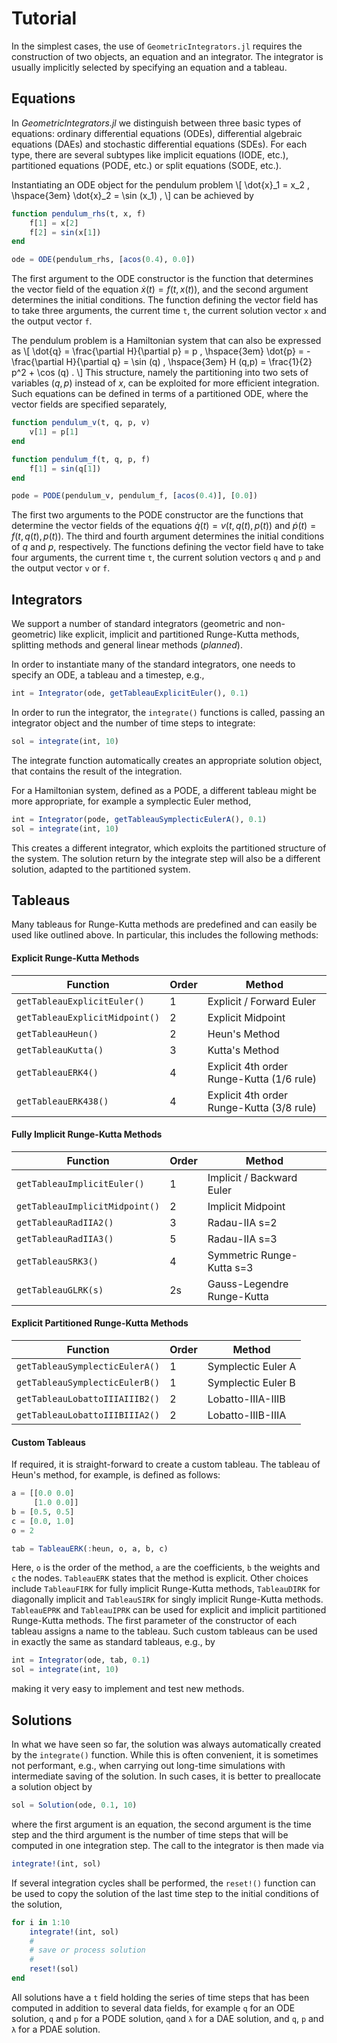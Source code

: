 
# Tutorial

In the simplest cases, the use of `GeometricIntegrators.jl` requires the
construction of two objects, an equation and an integrator. The integrator
is usually implicitly selected by specifying an equation and a tableau.


## Equations

In *GeometricIntegrators.jl* we distinguish between three basic types of equations:
ordinary differential equations (ODEs), differential algebraic equations (DAEs)
and stochastic differential equations (SDEs).
For each type, there are several subtypes like implicit equations (IODE, etc.),
partitioned equations (PODE, etc.) or split equations (SODE, etc.).

Instantiating an ODE object for the pendulum problem
\\[
\dot{x}_1 = x_2 ,
\hspace{3em}
\dot{x}_2 = \sin (x_1) ,
\\]
can be achieved by
```julia
function pendulum_rhs(t, x, f)
    f[1] = x[2]
    f[2] = sin(x[1])
end

ode = ODE(pendulum_rhs, [acos(0.4), 0.0])
```
The first argument to the ODE constructor is the function that determines the
vector field of the equation $\dot{x} (t) = f(t, x(t))$, and the second argument
determines the initial conditions.
The function defining the vector field has to take three arguments, the current
time `t`, the current solution vector `x` and the output vector `f`.

The pendulum problem is a Hamiltonian system that can also be expressed as
\\[
\dot{q} = \frac{\partial H}{\partial p} = p ,
\hspace{3em}
\dot{p} = - \frac{\partial H}{\partial q} = \sin (q) ,
\hspace{3em}
H (q,p) = \frac{1}{2} p^2 + \cos (q) .
\\]
This structure, namely the partitioning into two sets of variables $(q,p)$
instead of $x$, can be exploited for more efficient integration.
Such equations can be defined in terms of a partitioned ODE, where the vector
fields are specified separately,
```julia
function pendulum_v(t, q, p, v)
    v[1] = p[1]
end

function pendulum_f(t, q, p, f)
    f[1] = sin(q[1])
end

pode = PODE(pendulum_v, pendulum_f, [acos(0.4)], [0.0])
```
The first two arguments to the PODE constructor are the functions that determine
the vector fields of the equations $\dot{q} (t) = v(t, q(t), p(t))$ and
$\dot{p} (t) = f(t, q(t), p(t))$. The third and fourth argument determines the
initial conditions of $q$ and $p$, respectively.
The functions defining the vector field have to take four arguments, the current
time `t`, the current solution vectors `q` and `p` and the output vector
`v` or `f`.


## Integrators

We support a number of standard integrators (geometric and non-geometric) like
explicit, implicit and partitioned Runge-Kutta methods, splitting methods and
general linear methods (_planned_).

In order to instantiate many of the standard integrators, one needs to specify
an ODE, a tableau and a timestep, e.g.,
```julia
int = Integrator(ode, getTableauExplicitEuler(), 0.1)
```
In order to run the integrator, the `integrate()` functions is called, passing
an integrator object and the number of time steps to integrate:
```julia
sol = integrate(int, 10)
```
The integrate function automatically creates an appropriate solution object,
that contains the result of the integration.

For a Hamiltonian system, defined as a PODE, a different tableau might be more
appropriate, for example a symplectic Euler method,
```julia
int = Integrator(pode, getTableauSymplecticEulerA(), 0.1)
sol = integrate(int, 10)
```
This creates a different integrator, which exploits the partitioned structure
of the system. The solution return by the integrate step will also be a different
solution, adapted to the partitioned system.


## Tableaus

Many tableaus for Runge-Kutta methods are predefined and can easily be used
like outlined above. In particular, this includes the following methods:

#### Explicit Runge-Kutta Methods

| Function           | Order | Method             |
|--------------------|-------|--------------------|
| `getTableauExplicitEuler()`    | 1 | Explicit / Forward Euler    |
| `getTableauExplicitMidpoint()` | 2 | Explicit Midpoint |
| `getTableauHeun()`   | 2 | Heun's Method  |
| `getTableauKutta()`  | 3 | Kutta's Method |
| `getTableauERK4()`   | 4 | Explicit 4th order Runge-Kutta (1/6 rule) |
| `getTableauERK438()` | 4 | Explicit 4th order Runge-Kutta (3/8 rule) |


#### Fully Implicit Runge-Kutta Methods

| Function           | Order | Method             |
|--------------------|-------|--------------------|
| `getTableauImplicitEuler()`    | 1  | Implicit / Backward Euler  |
| `getTableauImplicitMidpoint()` | 2  | Implicit Midpoint          |
| `getTableauRadIIA2()`          | 3  | Radau-IIA s=2              |
| `getTableauRadIIA3()`          | 5  | Radau-IIA s=3              |
| `getTableauSRK3()`             | 4  | Symmetric Runge-Kutta s=3  |
| `getTableauGLRK(s)`            | 2s | Gauss-Legendre Runge-Kutta |


#### Explicit Partitioned Runge-Kutta Methods

| Function           | Order | Method             |
|--------------------|-------|--------------------|
| `getTableauSymplecticEulerA()` | 1 | Symplectic Euler A |
| `getTableauSymplecticEulerB()` | 1 | Symplectic Euler B |
| `getTableauLobattoIIIAIIIB2()` | 2 | Lobatto-IIIA-IIIB  |
| `getTableauLobattoIIIBIIIA2()` | 2 | Lobatto-IIIB-IIIA  |


#### Custom Tableaus

If required, it is straight-forward to create a custom tableau.
The tableau of Heun's method, for example, is defined as follows:
```julia
a = [[0.0 0.0]
     [1.0 0.0]]
b = [0.5, 0.5]
c = [0.0, 1.0]
o = 2

tab = TableauERK(:heun, o, a, b, c)
```
Here, `o` is the order of the method, `a` are the coefficients, `b` the weights
and `c` the nodes. `TableauERK` states that the method is explicit. Other choices
include `TableauFIRK` for fully implicit Runge-Kutta methods, `TableauDIRK` for
diagonally implicit and `TableauSIRK` for singly implicit Runge-Kutta methods.
`TableauEPRK` and `TableauIPRK` can be used for explicit and implicit partitioned
Runge-Kutta methods. The first parameter of the constructor of each tableau
assigns a name to the tableau.
Such custom tableaus can be used in exactly the same as standard tableaus, e.g., by
```julia
int = Integrator(ode, tab, 0.1)
sol = integrate(int, 10)
```
making it very easy to implement and test new methods.


## Solutions

In what we have seen so far, the solution was always automatically created by
the `integrate()` function. While this is often convenient, it is sometimes not
performant, e.g., when carrying out long-time simulations with intermediate
saving of the solution.
In such cases, it is better to preallocate a solution object by
```julia
sol = Solution(ode, 0.1, 10)
```
where the first argument is an equation, the second argument is the time step
and the third argument is the number of time steps that will be computed in one
integration step.
The call to the integrator is then made via
```julia
integrate!(int, sol)
```
If several integration cycles shall be performed, the `reset!()` function can be
used to copy the solution of the last time step to the initial conditions of the
solution,
```julia
for i in 1:10
    integrate!(int, sol)
    #
    # save or process solution
    #
    reset!(sol)
end
```
All solutions have a `t` field holding the series of time steps that has been
computed in addition to several data fields, for example `q` for an ODE solution,
`q` and `p` for a PODE solution, `q`and `λ` for a DAE solution, and `q`, `p` and
`λ` for a PDAE solution.
